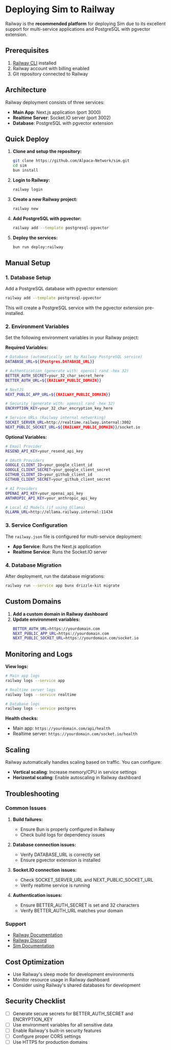 # Deploying Sim to Railway

Railway is the **recommended platform** for deploying Sim due to its excellent support for multi-service applications and PostgreSQL with pgvector extension.

## Prerequisites

1. [Railway CLI](https://docs.railway.app/develop/cli) installed
2. Railway account with billing enabled
3. Git repository connected to Railway

## Architecture

Railway deployment consists of three services:
- **Main App**: Next.js application (port 3000)
- **Realtime Server**: Socket.IO server (port 3002) 
- **Database**: PostgreSQL with pgvector extension

## Quick Deploy

1. **Clone and setup the repository:**
   ```bash
   git clone https://github.com/Alpaca-Network/sim.git
   cd sim
   bun install
   ```

2. **Login to Railway:**
   ```bash
   railway login
   ```

3. **Create a new Railway project:**
   ```bash
   railway new
   ```

4. **Add PostgreSQL with pgvector:**
   ```bash
   railway add --template postgresql-pgvector
   ```

5. **Deploy the services:**
   ```bash
   bun run deploy:railway
   ```

## Manual Setup

### 1. Database Setup

Add a PostgreSQL database with pgvector extension:

```bash
railway add --template postgresql-pgvector
```

This will create a PostgreSQL service with the pgvector extension pre-installed.

### 2. Environment Variables

Set the following environment variables in your Railway project:

**Required Variables:**
```bash
# Database (automatically set by Railway PostgreSQL service)
DATABASE_URL=${{Postgres.DATABASE_URL}}

# Authentication (generate with: openssl rand -hex 32)
BETTER_AUTH_SECRET=your_32_char_secret_here
BETTER_AUTH_URL=${{RAILWAY_PUBLIC_DOMAIN}}

# NextJS
NEXT_PUBLIC_APP_URL=${{RAILWAY_PUBLIC_DOMAIN}}

# Security (generate with: openssl rand -hex 32)  
ENCRYPTION_KEY=your_32_char_encryption_key_here

# Service URLs (Railway internal networking)
SOCKET_SERVER_URL=http://realtime.railway.internal:3002
NEXT_PUBLIC_SOCKET_URL=${{RAILWAY_PUBLIC_DOMAIN}}/socket.io
```

**Optional Variables:**
```bash
# Email Provider
RESEND_API_KEY=your_resend_api_key

# OAuth Providers
GOOGLE_CLIENT_ID=your_google_client_id
GOOGLE_CLIENT_SECRET=your_google_client_secret
GITHUB_CLIENT_ID=your_github_client_id  
GITHUB_CLIENT_SECRET=your_github_client_secret

# AI Providers
OPENAI_API_KEY=your_openai_api_key
ANTHROPIC_API_KEY=your_anthropic_api_key

# Local AI Models (if using Ollama)
OLLAMA_URL=http://ollama.railway.internal:11434
```

### 3. Service Configuration

The `railway.json` file is configured for multi-service deployment:

- **App Service**: Runs the Next.js application
- **Realtime Service**: Runs the Socket.IO server

### 4. Database Migration

After deployment, run the database migrations:

```bash
railway run --service app bunx drizzle-kit migrate
```

## Custom Domains

1. **Add a custom domain in Railway dashboard**
2. **Update environment variables:**
   ```bash
   BETTER_AUTH_URL=https://yourdomain.com
   NEXT_PUBLIC_APP_URL=https://yourdomain.com
   NEXT_PUBLIC_SOCKET_URL=https://yourdomain.com/socket.io
   ```

## Monitoring and Logs

**View logs:**
```bash
# Main app logs
railway logs --service app

# Realtime server logs  
railway logs --service realtime

# Database logs
railway logs --service postgres
```

**Health checks:**
- Main app: `https://yourdomain.com/api/health`
- Realtime server: `https://yourdomain.com/socket.io/health`

## Scaling

Railway automatically handles scaling based on traffic. You can configure:

- **Vertical scaling**: Increase memory/CPU in service settings
- **Horizontal scaling**: Enable autoscaling in Railway dashboard

## Troubleshooting

### Common Issues

1. **Build failures:**
   - Ensure Bun is properly configured in Railway
   - Check build logs for dependency issues

2. **Database connection issues:**
   - Verify DATABASE_URL is correctly set
   - Ensure pgvector extension is installed

3. **Socket.IO connection issues:**
   - Check SOCKET_SERVER_URL and NEXT_PUBLIC_SOCKET_URL
   - Verify realtime service is running

4. **Authentication issues:**
   - Ensure BETTER_AUTH_SECRET is set and 32 characters
   - Verify BETTER_AUTH_URL matches your domain

### Support

- [Railway Documentation](https://docs.railway.app/)
- [Railway Discord](https://discord.gg/railway)
- [Sim Documentation](https://docs.sim.ai/)

## Cost Optimization

- Use Railway's sleep mode for development environments
- Monitor resource usage in Railway dashboard
- Consider using Railway's shared databases for development

## Security Checklist

- [ ] Generate secure secrets for BETTER_AUTH_SECRET and ENCRYPTION_KEY
- [ ] Use environment variables for all sensitive data
- [ ] Enable Railway's built-in security features
- [ ] Configure proper CORS settings
- [ ] Use HTTPS for production domains
